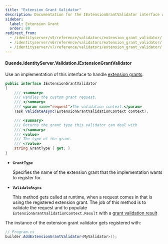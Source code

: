 ```yaml
---
title: "Extension Grant Validator"
description: Documentation for the IExtensionGrantValidator interface which enables custom OAuth grant types by handling validation of extension grant requests.
sidebar:
  label: Extension Grant
  order: 80
redirect_from:
  - /identityserver/v5/reference/validators/extension_grant_validator/
  - /identityserver/v6/reference/validators/extension_grant_validator/
  - /identityserver/v7/reference/validators/extension_grant_validator/
---
```


#### Duende.IdentityServer.Validation.IExtensionGrantValidator

Use an implementation of this interface to handle [extension grants](/identityserver/tokens/extension-grants/).

```cs
public interface IExtensionGrantValidator
{
    /// <summary>
    /// Handles the custom grant request.
    /// </summary>
    /// <param name="request">The validation context.</param>
    Task ValidateAsync(ExtensionGrantValidationContext context);

    /// <summary>
    /// Returns the grant type this validator can deal with
    /// </summary>
    /// <value>
    /// The type of the grant.
    /// </value>
    string GrantType { get; }
}
```

* **`GrantType`**

  Specifies the name of the extension grant that the implementation wants to register for.

* **`ValidateAsync`**

  This method gets called at runtime, when a request comes in that is using the registered extension grant.
  The job of this method is to validate the request and to populate `ExtensionGrantValidationContext.Result` with
  a [grant validation result](/identityserver/reference/models/grant-validation-result/)

The instance of the extension grant validator gets registered with:

```cs
// Program.cs
builder.AddExtensionGrantValidator<MyValidator>();
```
